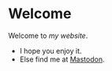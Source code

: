 # Welcome

Welcome to *my website*.

- I hope you enjoy it.
- Else find me at [Mastodon](https://mastodon.social/@me).

